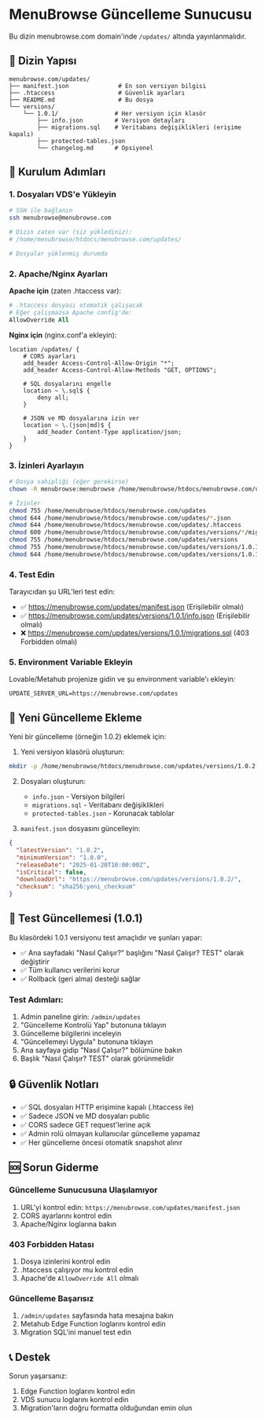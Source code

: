 # MenuBrowse Güncelleme Sunucusu

Bu dizin menubrowse.com domain'inde `/updates/` altında yayınlanmalıdır.

## 📁 Dizin Yapısı

```
menubrowse.com/updates/
├── manifest.json              # En son versiyon bilgisi
├── .htaccess                  # Güvenlik ayarları
├── README.md                  # Bu dosya
└── versions/
    └── 1.0.1/                # Her versiyon için klasör
        ├── info.json         # Versiyon detayları
        ├── migrations.sql    # Veritabanı değişiklikleri (erişime kapalı)
        ├── protected-tables.json
        └── changelog.md      # Opsiyonel
```

## 🚀 Kurulum Adımları

### 1. Dosyaları VDS'e Yükleyin

```bash
# SSH ile bağlanın
ssh menubrowse@menubrowse.com

# Dizin zaten var (siz yüklediniz):
# /home/menubrowse/htdocs/menubrowse.com/updates/

# Dosyalar yüklenmiş durumda
```

### 2. Apache/Nginx Ayarları

**Apache için** (zaten .htaccess var):
```apache
# .htaccess dosyası otomatik çalışacak
# Eğer çalışmazsa Apache config'de:
AllowOverride All
```

**Nginx için** (nginx.conf'a ekleyin):
```nginx
location /updates/ {
    # CORS ayarları
    add_header Access-Control-Allow-Origin "*";
    add_header Access-Control-Allow-Methods "GET, OPTIONS";
    
    # SQL dosyalarını engelle
    location ~ \.sql$ {
        deny all;
    }
    
    # JSON ve MD dosyalarına izin ver
    location ~ \.(json|md)$ {
        add_header Content-Type application/json;
    }
}
```

### 3. İzinleri Ayarlayın

```bash
# Dosya sahipliği (eğer gerekirse)
chown -R menubrowse:menubrowse /home/menubrowse/htdocs/menubrowse.com/updates

# İzinler
chmod 755 /home/menubrowse/htdocs/menubrowse.com/updates
chmod 644 /home/menubrowse/htdocs/menubrowse.com/updates/*.json
chmod 644 /home/menubrowse/htdocs/menubrowse.com/updates/.htaccess
chmod 600 /home/menubrowse/htdocs/menubrowse.com/updates/versions/*/migrations.sql
chmod 755 /home/menubrowse/htdocs/menubrowse.com/updates/versions
chmod 755 /home/menubrowse/htdocs/menubrowse.com/updates/versions/1.0.1
chmod 644 /home/menubrowse/htdocs/menubrowse.com/updates/versions/1.0.1/*.json
```

### 4. Test Edin

Tarayıcıdan şu URL'leri test edin:

- ✅ https://menubrowse.com/updates/manifest.json (Erişilebilir olmalı)
- ✅ https://menubrowse.com/updates/versions/1.0.1/info.json (Erişilebilir olmalı)
- ❌ https://menubrowse.com/updates/versions/1.0.1/migrations.sql (403 Forbidden olmalı)

### 5. Environment Variable Ekleyin

Lovable/Metahub projenize gidin ve şu environment variable'ı ekleyin:

```
UPDATE_SERVER_URL=https://menubrowse.com/updates
```

## 📝 Yeni Güncelleme Ekleme

Yeni bir güncelleme (örneğin 1.0.2) eklemek için:

1. Yeni versiyon klasörü oluşturun:
```bash
mkdir -p /home/menubrowse/htdocs/menubrowse.com/updates/versions/1.0.2
```

2. Dosyaları oluşturun:
   - `info.json` - Versiyon bilgileri
   - `migrations.sql` - Veritabanı değişiklikleri
   - `protected-tables.json` - Korunacak tablolar

3. `manifest.json` dosyasını güncelleyin:
```json
{
  "latestVersion": "1.0.2",
  "minimumVersion": "1.0.0",
  "releaseDate": "2025-01-20T10:00:00Z",
  "isCritical": false,
  "downloadUrl": "https://menubrowse.com/updates/versions/1.0.2/",
  "checksum": "sha256:yeni_checksum"
}
```

## 🧪 Test Güncellemesi (1.0.1)

Bu klasördeki 1.0.1 versiyonu test amaçlıdır ve şunları yapar:

- ✅ Ana sayfadaki "Nasıl Çalışır?" başlığını "Nasıl Çalışır? TEST" olarak değiştirir
- ✅ Tüm kullanıcı verilerini korur
- ✅ Rollback (geri alma) desteği sağlar

### Test Adımları:

1. Admin paneline girin: `/admin/updates`
2. "Güncelleme Kontrolü Yap" butonuna tıklayın
3. Güncelleme bilgilerini inceleyin
4. "Güncellemeyi Uygula" butonuna tıklayın
5. Ana sayfaya gidip "Nasıl Çalışır?" bölümüne bakın
6. Başlık "Nasıl Çalışır? TEST" olarak görünmelidir

## 🔒 Güvenlik Notları

- ✅ SQL dosyaları HTTP erişimine kapalı (.htaccess ile)
- ✅ Sadece JSON ve MD dosyaları public
- ✅ CORS sadece GET request'lerine açık
- ✅ Admin rolü olmayan kullanıcılar güncelleme yapamaz
- ✅ Her güncelleme öncesi otomatik snapshot alınır

## 🆘 Sorun Giderme

### Güncelleme Sunucusuna Ulaşılamıyor

1. URL'yi kontrol edin: `https://menubrowse.com/updates/manifest.json`
2. CORS ayarlarını kontrol edin
3. Apache/Nginx loglarına bakın

### 403 Forbidden Hatası

1. Dosya izinlerini kontrol edin
2. .htaccess çalışıyor mu kontrol edin
3. Apache'de `AllowOverride All` olmalı

### Güncelleme Başarısız

1. `/admin/updates` sayfasında hata mesajına bakın
2. Metahub Edge Function loglarını kontrol edin
3. Migration SQL'ini manuel test edin

## 📞 Destek

Sorun yaşarsanız:
1. Edge Function loglarını kontrol edin
2. VDS sunucu loglarını kontrol edin
3. Migration'ların doğru formatta olduğundan emin olun